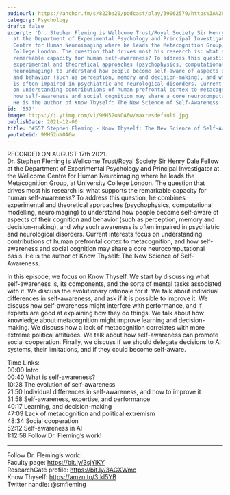 ```yaml
---
audiourl: https://anchor.fm/s/822ba20/podcast/play/39062579/https%3A%2F%2Fd3ctxlq1ktw2nl.cloudfront.net%2Fstaging%2F2021-7-20%2F4af7cbb7-934b-a116-43e7-79eb512812c9.m4a
category: Psychology
draft: false
excerpt: 'Dr. Stephen Fleming is Wellcome Trust/Royal Society Sir Henry Dale Fellow
  at the Department of Experimental Psychology and Principal Investigator at the Wellcome
  Centre for Human Neuroimaging where he leads the Metacognition Group, at University
  College London. The question that drives most his research is: what supports the
  remarkable capacity for human self-awareness? To address this question, he combines
  experimental and theoretical approaches (psychophysics, computational modelling,
  neuroimaging) to understand how people become self-aware of aspects of their cognition
  and behavior (such as perception, memory and decision-making), and why such awareness
  is often impaired in psychiatric and neurological disorders. Current interests focus
  on understanding contributions of human prefrontal cortex to metacognition, and
  how self-awareness and social cognition may share a core neurocomputational basis.
  He is the author of Know Thyself: The New Science of Self-Awareness.'
id: '557'
image: https://i.ytimg.com/vi/9MH52uNOA6w/maxresdefault.jpg
publishDate: 2021-12-06
title: '#557 Stephen Fleming - Know Thyself: The New Science of Self-Awareness'
youtubeid: 9MH52uNOA6w
---
```

<div class="timelinks">

RECORDED ON AUGUST 17th 2021.  
Dr. Stephen Fleming is Wellcome Trust/Royal Society Sir Henry Dale Fellow at the Department of Experimental Psychology and Principal Investigator at the Wellcome Centre for Human Neuroimaging where he leads the Metacognition Group, at University College London. The question that drives most his research is: what supports the remarkable capacity for human self-awareness? To address this question, he combines experimental and theoretical approaches (psychophysics, computational modelling, neuroimaging) to understand how people become self-aware of aspects of their cognition and behavior (such as perception, memory and decision-making), and why such awareness is often impaired in psychiatric and neurological disorders. Current interests focus on understanding contributions of human prefrontal cortex to metacognition, and how self-awareness and social cognition may share a core neurocomputational basis. He is the author of Know Thyself: The New Science of Self-Awareness.

In this episode, we focus on Know Thyself. We start by discussing what self-awareness is, its components, and the sorts of mental tasks associated with it. We discuss the evolutionary rationale for it. We talk about individual differences in self-awareness, and ask if it is possible to improve it. We discuss how self-awareness might interfere with performance, and if experts are good at explaining how they do things. We talk about how knowledge about metacognition might improve learning and decision-making. We discuss how a lack of metacognition correlates with more extreme political attitudes. We talk about how self-awareness can promote social cooperation. Finally, we discuss if we should delegate decisions to AI systems, their limitations, and if they could become self-aware.

Time Links:  
<time>00:00</time> Intro  
<time>00:40</time> What is self-awareness?  
<time>10:28</time> The evolution of self-awareness  
<time>21:50</time> Individual differences in self-awareness, and how to improve it  
<time>31:58</time> Self-awareness, expertise, and performance  
<time>40:17</time> Learning, and decision-making  
<time>47:09</time> Lack of metacognition and political extremism  
<time>48:34</time> Social cooperation  
<time>52:12</time> Self-awareness in AI  
<time>1:12:58</time> Follow Dr. Fleming’s work!

---

Follow Dr. Fleming’s work:  
Faculty page: https://bit.ly/3sjYiKY  
ResearchGate profile: https://bit.ly/3AGXWmc  
Know Thyself: https://amzn.to/3tkl5YB  
Twitter handle: @smfleming
</div>

